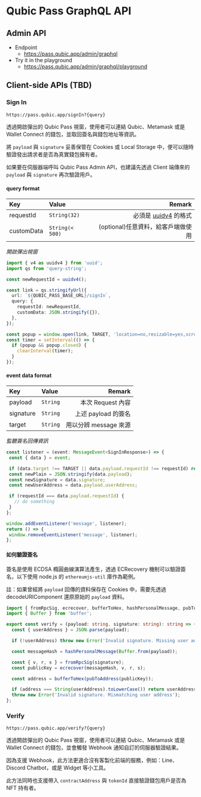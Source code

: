 # Qubic Pass GraphQL API

## Admin API <a id="qubic-pass-admin-api" />

* Endpoint
  * https://pass.qubic.app/admin/graphql
* Try it in the playground
  * https://pass.qubic.app/admin/graphql/playground

## Client-side APIs (TBD) <a id="qubic-pass-client-api" />

### Sign In

```
https://pass.qubic.app/signIn?{query}
```

透過開啟彈出的 Qubic Pass 視窗，使用者可以連結 Qubic、Metamask 或是 Wallet Connect 的錢包，並取回簽名與錢包地址等資訊。

將 `payload` 與 `signature` 妥善保管在 Cookies 或 Local Storage 中，便可以隨時驗證發出請求者是否為真實錢包擁有者。

如果要在伺服器端呼叫 Qubic Pass Admin API，也建議先透過 Client 端傳來的 `payload` 與 `signature` 再次驗證用戶。

#### query format

| Key        | Value           |                                                                                                                                                                         Remark |
| :--------- | :-------------- | -----------------------------------------------------------------------------------------------------------------------------------------------------------------------------: |
| requestId  | `String(32)`    | 必須是 [uuidv4](https://zh.wikipedia.org/zh-tw/%E9%80%9A%E7%94%A8%E5%94%AF%E4%B8%80%E8%AF%86%E5%88%AB%E7%A0%81#%E7%89%88%E6%9C%AC4%EF%BC%88%E9%9A%8F%E6%9C%BA%EF%BC%89) 的格式 |
| customData | `String(< 500)` |                                                                                                                                             (optional)任意資料，給客戶端做使用 |

*開啟彈出視窗*

```typescript
import { v4 as uuidv4 } from 'uuid';
import qs from 'query-string';

const newRequestId = uuidv4();

const link = qs.stringifyUrl({
  url: `${QUBIC_PASS_BASE_URL}/signIn`,
  query: {
    requestId: newRequestId,
    customData: JSON.stringify({}),
  },
});

const popup = window.open(link, TARGET, 'location=no,resizable=yes,scrollbars=yes,status=yes,height=680,width=350');
const timer = setInterval(() => {
  if (popup && popup.closed) {
    clearInterval(timer);
  }
});
```

#### event data format

| Key       | Value                      |                Remark |
| :-------- | :------------------------- | --------------------: |
| payload   | `String`               |          本次 Request 內容 |
| signature | `String`            |   上述 payload 的簽名 |
| target    | `String` | 用以分辨 message 來源 |

*監聽簽名回傳資訊*

```typescript
const listener = (event: MessageEvent<SignInResponse>) => {
 const { data } = event;

 if (data.target !== TARGET || data.payload.requestId !== requestId) return;
 const newPlain = JSON.stringify(data.payload);
 const newSignature = data.signature;
 const newUserAddress = data.payload.userAddress;

 if (requestId === data.payload.requestId) {
   // do something
 }
};

window.addEventListener('message', listener);
return () => {
 window.removeEventListener('message', listener);
};
```

#### 如何驗證簽名

簽名是使用 ECDSA 橢圓曲線演算法產生，透過 ECRecovery 機制可以驗證簽名，以下使用 node.js 的 `ethereumjs-util` 庫作為範例。

註：如果曾經將 `payload` 回傳的資料保存在 Cookies 中，需要先透過 decodeURIComponent 還原原始的 `payload` 資料。

```typescript
import { fromRpcSig, ecrecover, bufferToHex, hashPersonalMessage, pubToAddress } from 'ethereumjs-util';
import { Buffer } from 'buffer';

export const verify = (payload: string, signature: string): string => {
  const { userAddress } = JSON.parse(payload);

  if (!userAddress) throw new Error('Invalid signature. Missing user address.');

  const messageHash = hashPersonalMessage(Buffer.from(payload));

  const { v, r, s } = fromRpcSig(signature);
  const publicKey = ecrecover(messageHash, v, r, s);

  const address = bufferToHex(pubToAddress(publicKey));

  if (address === String(userAddress).toLowerCase()) return userAddress;
  throw new Error('Invalid signature. Mismatching user address');
};
```

### Verify

```
https://pass.qubic.app/verify?{query}
```

透過開啟彈出的 Qubic Pass 視窗，使用者可以連結 Qubic、Metamask 或是 Wallet Connect 的錢包，並會觸發 Webhook 通知自訂的伺服器驗證結果。

因為支援 Webhook，此方法更適合沒有客製化前端的服務，例如：Line、Discord Chatbot，或是 Widget 等小工具。

此方法同時也支援帶入 `contractAddress` 與 `tokenId` 直接驗證錢包用戶是否為 NFT 持有者。
